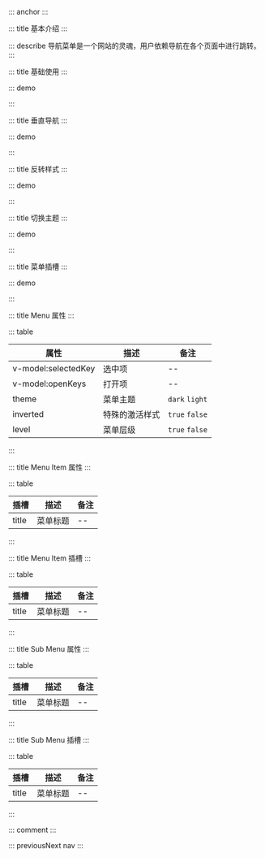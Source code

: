 ::: anchor
:::

::: title 基本介绍
:::

::: describe 导航菜单是一个网站的灵魂，用户依赖导航在各个页面中进行跳转。
:::

::: title 基础使用
:::

::: demo

<template>
  <lay-menu v-model:selectedKey="selectedKey" v-model:openKeys="openKeys1">
    <lay-menu-item title="首页" id="1"></lay-menu-item>
    <lay-menu-item title="用户" id="2"></lay-menu-item>
    <lay-menu-item title="角色" id="3"></lay-menu-item> 
    <lay-sub-menu title="目录" id="7">
        <lay-menu-item title="菜单1" id="8"></lay-menu-item> 
        <lay-menu-item title="菜单2" id="9"></lay-menu-item>
        <lay-sub-menu title="菜单3" id="10">
            <lay-menu-item title="菜单3-1" id="11"></lay-menu-item> 
            <lay-menu-item title="菜单3-2" id="12"></lay-menu-item>
            <lay-sub-menu title="菜单3-3" id="13">
              <lay-menu-item title="菜单3-3-1" id="14"></lay-menu-item> 
              <lay-menu-item title="菜单3-3-2" id="15"></lay-menu-item>
              <lay-menu-item title="菜单3-3-3" id="16"></lay-menu-item>
          </lay-sub-menu>
        </lay-sub-menu>
    </lay-sub-menu> 
  </lay-menu>
</template>

<script>
import { ref } from 'vue'

export default {
  setup() {

    const selectedKey = ref("5")
    const openKeys1 = ref(["7"])   
    return {
      selectedKey,
      openKeys1
    }
  }
}
</script>

:::

::: title 垂直导航
:::

::: demo

<template>
  <lay-menu v-model:selectedKey="selectedKey" v-model:openKeys="openKeys2" :tree="true">
    <lay-menu-item title="首页" id="1"></lay-menu-item>
    <lay-menu-item title="用户" id="2"></lay-menu-item>
    <lay-menu-item title="角色" id="3"></lay-menu-item> 
    <lay-sub-menu title="目录" id="7">
        <lay-menu-item title="菜单" id="8"></lay-menu-item> 
        <lay-menu-item title="菜单" id="9"></lay-menu-item>
        <lay-sub-menu title="菜单" id="10">
            <lay-menu-item title="菜单" id="11"></lay-menu-item> 
            <lay-menu-item title="菜单" id="12"></lay-menu-item>
            <lay-menu-item title="菜单" id="13"></lay-menu-item>
        </lay-sub-menu>
    </lay-sub-menu> 
  </lay-menu>
</template>

<script>
import { ref } from 'vue'

export default {
  setup() {

    const openKeys2 = ref(["7"])
    const selectedKey = ref("5")

    return {
      openKeys2,
      selectedKey
    }
  }
}
</script>

:::

::: title 反转样式
:::

::: demo

<template>
  <lay-menu level="true" v-model:selectedKey="selectedKey" inverted="true" v-model:openKeys="openKeys3" :tree="true">
    <lay-menu-item title="首页" id="1"></lay-menu-item>
    <lay-menu-item title="用户" id="2"></lay-menu-item>
    <lay-menu-item title="角色" id="3"></lay-menu-item> 
    <lay-sub-menu title="目录" id="7">
        <lay-menu-item title="菜单" id="8"></lay-menu-item> 
        <lay-menu-item title="菜单" id="9"></lay-menu-item>
        <lay-sub-menu title="菜单" id="10">
            <lay-menu-item title="菜单" id="11"></lay-menu-item> 
            <lay-menu-item title="菜单" id="12"></lay-menu-item>
            <lay-menu-item title="菜单" id="13"></lay-menu-item>
        </lay-sub-menu>
    </lay-sub-menu> 
  </lay-menu>
</template>

<script>
import { ref } from 'vue'

export default {
  setup() {

    const openKeys3 = ref(["7"])
    const selectedKey = ref("5")

    return {
      openKeys3,
      selectedKey
    }
  }
}
</script>

:::

::: title 切换主题
:::

::: demo

<template>
  <lay-menu v-model:selectedKey="selectedKey" theme="light" v-model:openKeys="openKeys4" :tree="true">
    <lay-menu-item title="首页" id="1"></lay-menu-item>
    <lay-menu-item title="用户" id="2"></lay-menu-item>
    <lay-menu-item title="角色" id="3"></lay-menu-item> 
    <lay-sub-menu title="目录" id="7">
        <lay-menu-item title="菜单" id="8"></lay-menu-item> 
        <lay-menu-item title="菜单" id="9"></lay-menu-item>
        <lay-sub-menu title="菜单" id="10">
            <lay-menu-item title="菜单" id="11"></lay-menu-item> 
            <lay-menu-item title="菜单" id="12"></lay-menu-item>
            <lay-menu-item title="菜单" id="13"></lay-menu-item>
        </lay-sub-menu>
    </lay-sub-menu> 
  </lay-menu>
</template>

<script>
import { ref } from 'vue'

export default {
  setup() {

    const openKeys4 = ref(["7"])
    const selectedKey = ref("5")

    return {
      openKeys4,
      selectedKey
    }
  }
}
</script>

:::

::: title 菜单插槽
:::

::: demo

<template>
  <lay-menu v-model:selectedKey="selectedKey" v-model:openKeys="openKeys5" v-model:tree="isTree">
    <lay-menu-item id="1">
      <router-link to="">
        <lay-icon type="layui-icon-home"></lay-icon> 
        首页
      </router-link>
    </lay-menu-item>
    <lay-sub-menu id="7">
        <template v-slot:title> 
          <router-link to="">
            <lay-icon type="layui-icon-home"></lay-icon> 
            目录
          </router-link>
        </template>
        <lay-menu-item id="8">
            <router-link to="">
              <lay-icon type="layui-icon-home"></lay-icon> 
              菜单
            </router-link>
        </lay-menu-item> 
        <lay-menu-item id="9">
            <router-link to="">
              <lay-icon type="layui-icon-home"></lay-icon> 
              菜单
            </router-link>
        </lay-menu-item>
    </lay-sub-menu> 
  </lay-menu>
</template>

<script>
import { ref } from 'vue'

export default {
  setup() {

    const isTree = ref(true)
    const selectedKey = ref("5")
    const openKeys5 = ref(["7"])

    return {
      isTree,
      openKeys5,
      selectedKey
    }
  }
}
</script>

:::

::: title Menu 属性
:::

::: table

| 属性                | 描述   | 备注 |
| ------------------- | ------ | ---- |
| v-model:selectedKey | 选中项 | --   |
| v-model:openKeys    | 打开项 | --   |
| theme    | 菜单主题 | `dark` `light`   |
| inverted    | 特殊的激活样式 | `true` `false`  |
| level    | 菜单层级 | `true` `false`  |

:::

::: title Menu Item 属性
:::

::: table

| 插槽  | 描述     | 备注 |
| ----- | -------- | ---- |
| title | 菜单标题 | --   |

:::

::: title Menu Item 插槽
:::

::: table

| 插槽  | 描述     | 备注 |
| ----- | -------- | ---- |
| title | 菜单标题 | --   |

:::

::: title Sub Menu 属性
:::

::: table

| 插槽  | 描述     | 备注 |
| ----- | -------- | ---- |
| title | 菜单标题 | --   |

:::

::: title Sub Menu 插槽
:::

::: table

| 插槽  | 描述     | 备注 |
| ----- | -------- | ---- |
| title | 菜单标题 | --   |

:::

::: comment
:::

::: previousNext nav
:::
